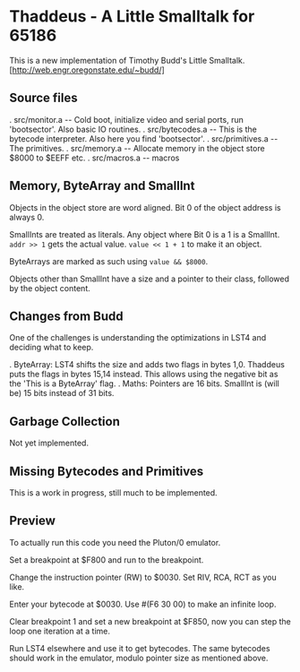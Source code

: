 # Thaddeus - A Little Smalltalk for 65186

This is a new implementation of Timothy Budd's Little Smalltalk. [http://web.engr.oregonstate.edu/~budd/]

## Source files

. src/monitor.a -- Cold boot, initialize video and serial ports, run 'bootsector'. Also basic IO routines.
. src/bytecodes.a -- This is the bytecode interpreter. Also here you find 'bootsector'.
. src/primitives.a -- The primitives.
. src/memory.a -- Allocate memory in the object store $8000 to $EEFF etc.
. src/macros.a -- macros

## Memory, ByteArray and SmallInt

Objects in the object store are word aligned. Bit 0 of the object address is always 0.

SmallInts are treated as literals. Any object where Bit 0 is a 1 is a SmallInt. 
`addr >> 1` gets the actual value. `value << 1 + 1` to make it an object.

ByteArrays are marked as such using `value && $8000`.

Objects other than SmallInt have a size and a pointer to their class, followed by the object content.

## Changes from Budd

One of the challenges is understanding the optimizations in LST4 and deciding what to keep.

. ByteArray: LST4 shifts the size and adds two flags in bytes 1,0. Thaddeus puts the flags in bytes 15,14 instead. 
This allows using the negative bit as the 'This is a ByteArray' flag.
. Maths: Pointers are 16 bits. SmallInt is (will be) 15 bits instead of 31 bits.

## Garbage Collection

Not yet implemented.

## Missing Bytecodes and Primitives

This is a work in progress, still much to be implemented.

## Preview

To actually run this code you need the Pluton/0 emulator.

Set a breakpoint at $F800 and run to the breakpoint.

Change the instruction pointer (RW) to $0030. Set RIV, RCA, RCT as you like.

Enter your bytecode at $0030. Use #(F6 30 00) to make an infinite loop.

Clear breakpoint 1 and set a new breakpoint at $F850, now you can step the loop one iteration at a time.

Run LST4 elsewhere and use it to get bytecodes. The same bytecodes should work in the emulator, modulo pointer size as mentioned above.
